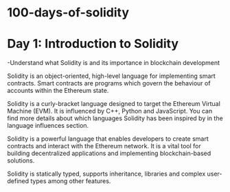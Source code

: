 # 100-days-of-solidity

# Day 1: Introduction to Solidity

-Understand what Solidity is and its importance in blockchain development

Solidity is an object-oriented, high-level language for implementing smart contracts. Smart contracts are programs which govern the behaviour of accounts within the Ethereum state.

Solidity is a curly-bracket language designed to target the Ethereum Virtual Machine (EVM). It is influenced by C++, Python and JavaScript. You can find more details about which languages Solidity has been inspired by in the language influences section.

Solidity is a powerful language that enables developers to create smart contracts and interact with the Ethereum network. It is a vital tool for building decentralized applications and implementing blockchain-based solutions.

Solidity is statically typed, supports inheritance, libraries and complex user-defined types among other features.
